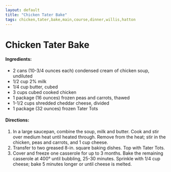 ```yaml
---
layout: default
title: "Chicken Tater Bake"
tags: chicken,tater,bake,main,course,dinner,willis,hatton
---
```

# Chicken Tater Bake

#### Ingredients:
- 2 cans (10-3/4 ounces each) condensed cream of chicken soup, undiluted
- 1/2 cup 2% milk
- 1/4 cup butter, cubed
- 3 cups cubed cooked chicken
- 1 package (16 ounces) frozen peas and carrots, thawed
- 1-1/2 cups shredded cheddar cheese, divided
- 1 package (32 ounces) frozen Tater Tots

#### Directions:
1. In a large saucepan, combine the soup, milk and butter. Cook and stir over medium heat until heated through. Remove from the heat; stir in the chicken, peas and carrots, and 1 cup cheese.
2. Transfer to two greased 8-in. square baking dishes. Top with Tater Tots.
3. Cover and freeze one casserole for up to 3 months. Bake the remaining casserole at 400° until bubbling, 25-30 minutes. Sprinkle with 1/4 cup cheese; bake 5 minutes longer or until cheese is melted.
